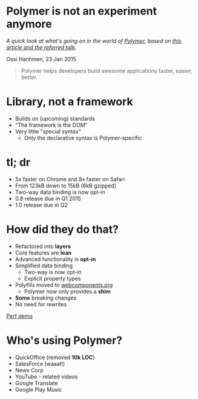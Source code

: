 Polymer is not an experiment anymore
=========================================

_A quick look at what's going on in the world of [Polymer](http://www.polymer-project.org/), based on [this article and the referred talk](http://updates.html5rocks.com/2015/01/polymer-state-of-the-union)._

Ossi Hanhinen, 23 Jan 2015


> Polymer helps developers build awesome applications faster, easier, better.


# Library, not a framework

- Builds on (upcoming) standards
- "The framework is the DOM"
- Very little "special syntax"
  - Only the declarative syntax is Polymer-specific

# tl; dr

- 5x faster on Chrome and 8x faster on Safari
- From 123kB down to 15kB (6kB gzipped)
- Two-way data binding is now opt-in
- 0.8 release due in Q1 2015
- 1.0 release due in Q2


# How did they do that?

- Refactored into **layers**
- Core features are **lean**
- Advanced functionality is **opt-in**
- Simplified data binding
  - Two-way is now opt-in
  - Explicit property types
- Polyfills moved to [webcomponents.org](http://webcomponents.org)
  - Polymer now only provides a **shim**
- **Some** breaking changes
- No need for rewrites

[Perf demo](http://youtu.be/0LT6W5QVCJI?t=13m2s)


# Who's using Polymer?

- QuickOffice (removed **10k LOC**)
- SalesForce (waaat!)
- News Corp
- YouTube - related videos
- Google Translate
- Google Play Music

